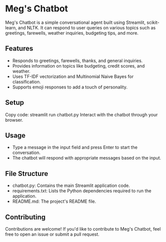 # **Meg's Chatbot**
Meg's Chatbot is a simple conversational agent built using Streamlit, scikit-learn, and NLTK. It can respond to user queries on various topics such as greetings, farewells, weather inquiries, budgeting tips, and more.

## **Features**
* Responds to greetings, farewells, thanks, and general inquiries.
* Provides information on topics like budgeting, credit scores, and weather.
* Uses TF-IDF vectorization and Multinomial Naive Bayes for classification.
* Supports emoji responses to add a touch of personality.

## **Setup**
Copy code:
  streamlit run chatbot.py
Interact with the chatbot through your browser.

## **Usage**
* Type a message in the input field and press Enter to start the conversation.
* The chatbot will respond with appropriate messages based on the input.

## **File Structure**
* chatbot.py: Contains the main Streamlit application code.
* requirements.txt: Lists the Python dependencies required to run the application.
* README.md: The project's README file.
  
## **Contributing**
Contributions are welcome! If you'd like to contribute to Meg's Chatbot, feel free to open an issue or submit a pull request.
